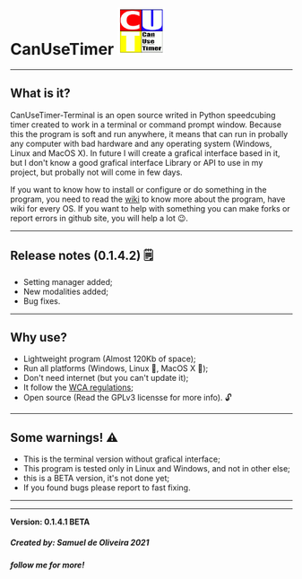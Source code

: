 # CanUseTimer ![Logo](Images/CanUseTimerLogo.png)

---
## What is it?
CanUseTimer-Terminal is an open source writed in Python speedcubing
timer created to work in a terminal or command prompt window. Because 
this the program is soft and run anywhere, it means that can run in 
probally any computer with bad hardware and any operating system
(Windows, Linux and MacOS X). In future I will create a grafical
interface based in it, but I don't know a good grafical interface
Library or API to use in my project, but probally not will come in
few days.

If you want to know how to install or configure or do something in
the program, you need to read the [wiki](https://github.com/samuel-de-oliveira/CanUseTimer/wiki)
to know more about the program, have wiki for every OS. If you want
to help with something you can make forks or report errors in github
site, you will help a lot :wink:.

---
## Release notes (0.1.4.2) 🗒️

- Setting manager added;
- New modalities added;
- Bug fixes.

---
## Why use?
- Lightweight program (Almost 120Kb of space);
- Run all platforms (Windows, Linux :penguin:, MacOS X 🍎);
- Don't need internet (but you can't update it);
- It follow the [WCA regulations](https://www.worldcubeassociation.org/regulations/);
- Open source (Read the GPLv3 licensse for more info). 🔓 

---
## Some warnings! ⚠️

- This is the terminal version without grafical interface;
- This program is tested only in Linux and Windows, and not in other else;
- this is a BETA version, it's not done yet;
- If you found bugs please report to fast fixing.

---
---
**Version: 0.1.4.1 BETA**

##### Created by: *Samuel de Oliveira 2021*
##### follow me for more!
